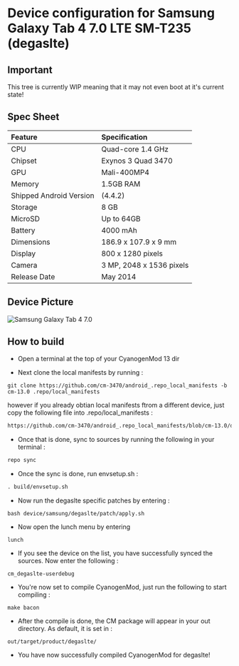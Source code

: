 # Device configuration for Samsung Galaxy Tab 4 7.0 LTE SM-T235 (degaslte)

## Important

This tree is currently WIP meaning that it may not even boot at it's current state!

## Spec Sheet

| Feature                 | Specification                     |
| :---------------------- | :-------------------------------- |
| CPU                     | Quad-core 1.4 GHz                 |
| Chipset                 | Exynos 3 Quad 3470                |
| GPU                     | Mali-400MP4                       |
| Memory                  | 1.5GB RAM                         |
| Shipped Android Version | (4.4.2)                           |
| Storage                 | 8 GB                              |
| MicroSD                 | Up to 64GB                        |
| Battery                 | 4000 mAh                          |
| Dimensions              | 186.9 x 107.9 x 9 mm              |
| Display                 | 800 x 1280 pixels                 |
| Camera                  | 3 MP, 2048 x 1536 pixels          |
| Release Date            | May 2014                          |


## Device Picture

![Samsung Galaxy Tab 4 7.0](http://images.samsung.com/is/image/samsung/de_SM-T235NYKADBT_000241627_Front_black?$DT-Gallery$ "Samsung Galaxy Tab 4 7.0")

## How to build

- Open a terminal at the top of your CyanogenMod 13 dir

- Next clone the local manifests by running :

```Shell
git clone https://github.com/cm-3470/android_.repo_local_manifests -b cm-13.0 .repo/local_manifests
```

however if you already obtian local manifests ftrom a different device, just copy the following file into .repo/local_manifests :
```html
https://github.com/cm-3470/android_.repo_local_manifests/blob/cm-13.0/degaslte.xml
```

- Once that is done, sync to sources by running the following in your terminal :

```python
repo sync
```

- Once the sync is done, run envsetup.sh :
```makefile
. build/envsetup.sh
```

- Now run the degaslte specific patches by entering :
```Shell
bash device/samsung/degaslte/patch/apply.sh
```

- Now open the lunch menu by entering
```Shell
lunch
```

- If you see the device on the list, you have successfully synced the sources. Now enter the following :
```Shell
cm_degaslte-userdebug
```

- You're now set to compile CyanogenMod, just run the following to start compiling :
```Shell
make bacon
```

- After the compile is done, the CM package will appear in your out directory. As default, it is set in :
```
out/target/product/degaslte/
```

- You have now successfully compiled CyanogenMod for degaslte!
